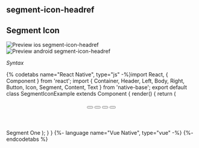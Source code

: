 ## segment-icon-headref
## Segment Icon

![Preview ios segment-icon-headref](https://raw.githubusercontent.com/GeekyAnts/NativeBase-KitchenSink/v2.6.1/screenshots/ios/segment-icon.png)
![Preview android segment-icon-headref](https://raw.githubusercontent.com/GeekyAnts/NativeBase-KitchenSink/v2.6.1/screenshots/android/segment-icon.png)

*Syntax*

{% codetabs name="React Native", type="js" -%}import React, { Component } from 'react';
import { Container, Header, Left, Body, Right, Button, Icon, Segment, Content, Text } from 'native-base';
export default class SegmentIconExample extends Component {
  render() {
    return (
      <Container>
        <Header hasSegment>
          <Left>
            <Button transparent>
              <Icon name="arrow-back" />
            </Button>
          </Left>
          <Body>
            <Segment>
              <Button first active><Icon name="arrow-back" /></Button>
              <Button last><Icon name="arrow-forward" /></Button>
            </Segment>
          </Body>
          <Right>
            <Button transparent>
              <Icon name="search" />
            </Button>
          </Right>
        </Header>
        <Content padder>
          <Text>Segment One</Text>
        </Content>
      </Container>
    );
  }
}
{%- language name="Vue Native", type="vue" -%}
<template>
  <nb-container>
    <nb-header hasSegment>
      <nb-left>
        <nb-button transparent>
          <nb-icon name="arrow-back" />
        </nb-button>
      </nb-left>
      <nb-body>
        <nb-segment>
          <nb-button first active><nb-icon name="arrow-back" /></nb-button>
          <nb-button last><nb-icon name="arrow-forward" />
        </nb-segment>
      </nb-body>
      <nb-right>
        <nb-button transparent>
          <nb-icon name="search" />
        </nb-button>
      </nb-right>
    </nb-header>
    <nb-content padder>
      <nb-text>Segment One</nb-text>
    </nb-content>
  </nb-container>
</template>
{%- endcodetabs %}
<br />